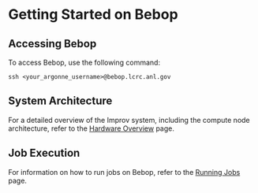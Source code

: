 # Getting Started on Bebop

## Accessing Bebop

To access Bebop, use the following command:

`ssh <your_argonne_username>@bebop.lcrc.anl.gov`

## System Architecture

For a detailed overview of the Improv system, including the compute node architecture, refer to the [Hardware Overview](../bebop/hardware-overview-bebop.md) page.

## Job Execution

For information on how to run jobs on Bebop, refer to the [Running Jobs](../bebop/running-jobs-bebop.md) page.
